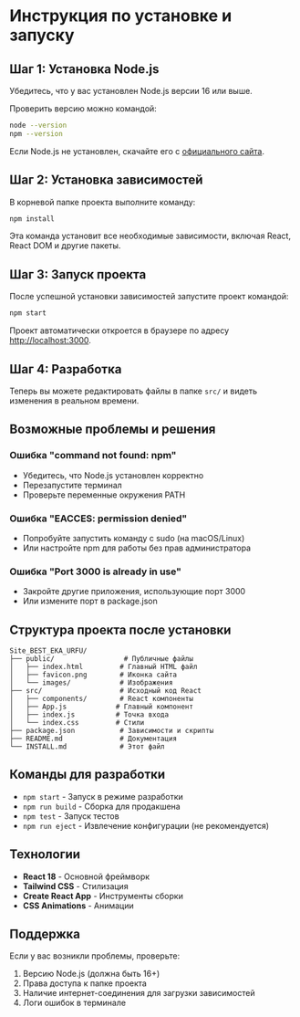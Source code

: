 # Инструкция по установке и запуску

## Шаг 1: Установка Node.js

Убедитесь, что у вас установлен Node.js версии 16 или выше.

Проверить версию можно командой:
```bash
node --version
npm --version
```

Если Node.js не установлен, скачайте его с [официального сайта](https://nodejs.org/).

## Шаг 2: Установка зависимостей

В корневой папке проекта выполните команду:
```bash
npm install
```

Эта команда установит все необходимые зависимости, включая React, React DOM и другие пакеты.

## Шаг 3: Запуск проекта

После успешной установки зависимостей запустите проект командой:
```bash
npm start
```

Проект автоматически откроется в браузере по адресу [http://localhost:3000](http://localhost:3000).

## Шаг 4: Разработка

Теперь вы можете редактировать файлы в папке `src/` и видеть изменения в реальном времени.

## Возможные проблемы и решения

### Ошибка "command not found: npm"
- Убедитесь, что Node.js установлен корректно
- Перезапустите терминал
- Проверьте переменные окружения PATH

### Ошибка "EACCES: permission denied"
- Попробуйте запустить команду с sudo (на macOS/Linux)
- Или настройте npm для работы без прав администратора

### Ошибка "Port 3000 is already in use"
- Закройте другие приложения, использующие порт 3000
- Или измените порт в package.json

## Структура проекта после установки

```
Site_BEST_EKA_URFU/
├── public/                 # Публичные файлы
│   ├── index.html         # Главный HTML файл
│   ├── favicon.png        # Иконка сайта
│   └── images/            # Изображения
├── src/                   # Исходный код React
│   ├── components/        # React компоненты
│   ├── App.js            # Главный компонент
│   ├── index.js          # Точка входа
│   └── index.css         # Стили
├── package.json           # Зависимости и скрипты
├── README.md              # Документация
└── INSTALL.md             # Этот файл
```

## Команды для разработки

- `npm start` - Запуск в режиме разработки
- `npm run build` - Сборка для продакшена
- `npm test` - Запуск тестов
- `npm run eject` - Извлечение конфигурации (не рекомендуется)

## Технологии

- **React 18** - Основной фреймворк
- **Tailwind CSS** - Стилизация
- **Create React App** - Инструменты сборки
- **CSS Animations** - Анимации

## Поддержка

Если у вас возникли проблемы, проверьте:
1. Версию Node.js (должна быть 16+)
2. Права доступа к папке проекта
3. Наличие интернет-соединения для загрузки зависимостей
4. Логи ошибок в терминале
